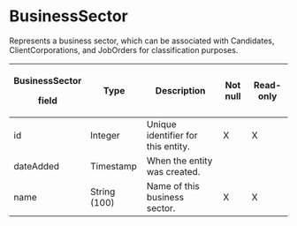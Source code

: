 # BusinessSector

Represents a business sector, which can be associated with Candidates, ClientCorporations, and JobOrders for classification purposes.

<table>
<thead>
<tr class="header">
<th><p><strong>BusinessSector</strong></p>
<p><strong>field</strong></p></th>
<th><strong>Type</strong></th>
<th><strong>Description</strong></th>
<th><strong>Not null</strong></th>
<th><strong>Read-only</strong></th>
</tr>
</thead>
<tbody>
<tr class="odd">
<td>id</td>
<td>Integer</td>
<td>Unique identifier for this entity.</td>
<td>X</td>
<td>X</td>
</tr>
<tr class="even">
<td>dateAdded</td>
<td>Timestamp</td>
<td>When the entity was created.</td>
<td></td>
<td></td>
</tr>
<tr class="odd">
<td>name</td>
<td>String (100)</td>
<td>Name of this business sector.</td>
<td>X</td>
<td>X</td>
</tr>
</tbody>
</table>